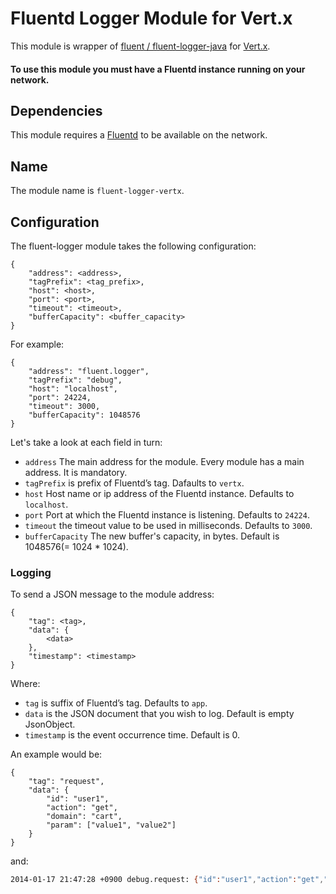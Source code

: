 # Fluentd Logger Module for Vert.x

This module is wrapper of [fluent / fluent-logger-java](https://github.com/fluent/fluent-logger-java) for [Vert.x](http://vertx.io).

#### To use this module you must have a Fluentd instance running on your network.

## Dependencies

This module requires a [Fluentd](http://fluentd.org) to be available on the network.

## Name

The module name is `fluent-logger-vertx`.

## Configuration

The fluent-logger module takes the following configuration:

    {
        "address": <address>,
        "tagPrefix": <tag_prefix>,
        "host": <host>,
        "port": <port>,
        "timeout": <timeout>,
        "bufferCapacity": <buffer_capacity>
    }

For example:

    {
        "address": "fluent.logger",
        "tagPrefix": "debug",
        "host": "localhost",
        "port": 24224,
        "timeout": 3000,
        "bufferCapacity": 1048576
    }

Let's take a look at each field in turn:

* `address` The main address for the module. Every module has a main address. It is mandatory.
* `tagPrefix` is prefix of Fluentd’s tag. Dafaults to `vertx`.
* `host` Host name or ip address of the Fluentd instance. Defaults to `localhost`.
* `port` Port at which the Fluentd instance is listening. Defaults to `24224`.
* `timeout` the timeout value to be used in milliseconds. Defaults to `3000`.
* `bufferCapacity` The new buffer's capacity, in bytes. Default is 1048576(= 1024 * 1024).

### Logging

To send a JSON message to the module address:

    {
        "tag": <tag>,
        "data": {
            <data>
        },
        "timestamp": <timestamp>
    }

Where:

* `tag` is suffix of Fluentd’s tag. Defaults to `app`.
* `data` is the JSON document that you wish to log. Default is empty JsonObject.
* `timestamp` is the event occurrence time. Default is 0.

An example would be:

    {
        "tag": "request",
        "data": {
            "id": "user1",
            "action": "get",
            "domain": "cart",
            "param": ["value1", "value2"]
        }
    }

and:

```bash
2014-01-17 21:47:28 +0900 debug.request: {"id":"user1","action":"get","domain":"cart","param":["param1","param2"]}
```
